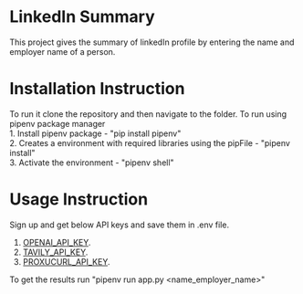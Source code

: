 # LinkedIn Summary
This project gives the summary of linkedIn profile by entering the name and employer name of a person.
# Installation Instruction
To run it clone the repository and then navigate to the folder. To run using pipenv package manager  
    1. Install pipenv package - "pip install pipenv"  
    2. Creates a environment with required libraries using the pipFile - "pipenv install"  
    3. Activate the environment - "pipenv shell"  
# Usage Instruction
Sign up and get below API keys and save them in .env file.
1. [OPENAI_API_KEY](https://help.openai.com/en/articles/4936850-where-do-i-find-my-openai-api-key).
2. [TAVILY_API_KEY](https://app.tavily.com/sign-in).
3. [PROXUCURL_API_KEY](https://nubela.co/proxycurl/linkedin).

To get the results run "pipenv run app.py <name_employer_name>"